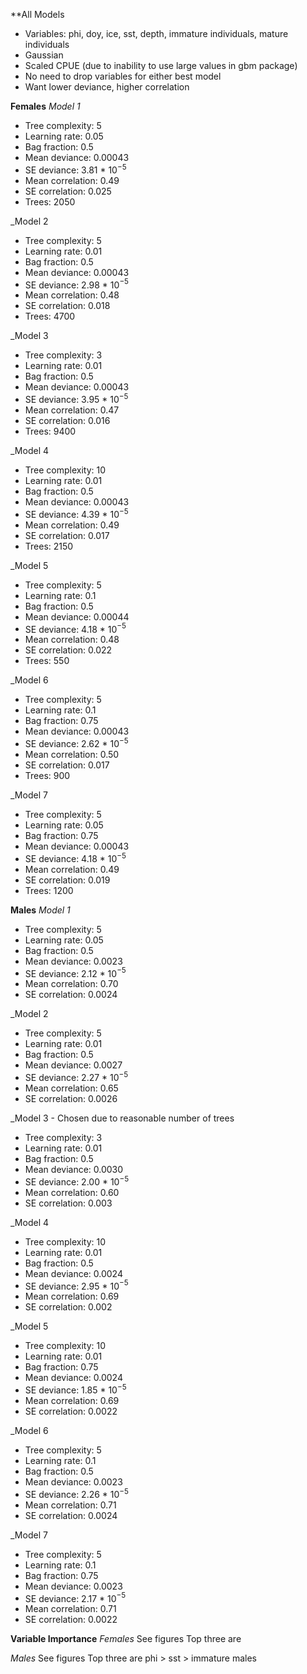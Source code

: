 **All Models
- Variables: phi, doy, ice, sst, depth, immature individuals, mature individuals
- Gaussian
- Scaled CPUE (due to inability to use large values in gbm package)
- No need to drop variables for either best model
- Want lower deviance, higher correlation

**Females**
_Model 1_ 
- Tree complexity: 5
- Learning rate: 0.05
- Bag fraction: 0.5
- Mean deviance: 0.00043
- SE deviance: 3.81 * 10$^{-5}$
- Mean correlation: 0.49
- SE correlation: 0.025
- Trees: 2050

_Model 2
- Tree complexity: 5
- Learning rate: 0.01
- Bag fraction: 0.5
- Mean deviance: 0.00043
- SE deviance: 2.98 * 10$^{-5}$
- Mean correlation: 0.48
- SE correlation: 0.018
- Trees: 4700

_Model 3 
- Tree complexity: 3
- Learning rate: 0.01
- Bag fraction: 0.5
- Mean deviance: 0.00043
- SE deviance: 3.95 * 10$^{-5}$
- Mean correlation: 0.47
- SE correlation: 0.016
- Trees: 9400

_Model 4
- Tree complexity: 10
- Learning rate: 0.01
- Bag fraction: 0.5
- Mean deviance: 0.00043
- SE deviance: 4.39 * 10$^{-5}$
- Mean correlation: 0.49
- SE correlation: 0.017
- Trees: 2150

_Model 5
- Tree complexity: 5
- Learning rate: 0.1
- Bag fraction: 0.5
- Mean deviance: 0.00044
- SE deviance: 4.18 * 10$^{-5}$
- Mean correlation: 0.48
- SE correlation: 0.022
- Trees: 550

_Model 6
- Tree complexity: 5
- Learning rate: 0.1
- Bag fraction: 0.75
- Mean deviance: 0.00043
- SE deviance: 2.62 * 10$^{-5}$
- Mean correlation: 0.50
- SE correlation: 0.017
- Trees: 900

_Model 7
- Tree complexity: 5
- Learning rate: 0.05
- Bag fraction: 0.75
- Mean deviance: 0.00043
- SE deviance: 4.18 * 10$^{-5}$
- Mean correlation: 0.49
- SE correlation: 0.019
- Trees: 1200

**Males**
_Model 1_
- Tree complexity: 5
- Learning rate: 0.05
- Bag fraction: 0.5
- Mean deviance: 0.0023
- SE deviance: 2.12 * 10$^{-5}$
- Mean correlation: 0.70
- SE correlation: 0.0024

_Model 2
- Tree complexity: 5
- Learning rate: 0.01
- Bag fraction: 0.5
- Mean deviance: 0.0027
- SE deviance: 2.27 * 10$^{-5}$
- Mean correlation: 0.65
- SE correlation: 0.0026

_Model 3 - Chosen due to reasonable number of trees
- Tree complexity: 3
- Learning rate: 0.01
- Bag fraction: 0.5
- Mean deviance: 0.0030
- SE deviance: 2.00 * 10$^{-5}$
- Mean correlation: 0.60
- SE correlation: 0.003

_Model 4
- Tree complexity: 10
- Learning rate: 0.01
- Bag fraction: 0.5
- Mean deviance: 0.0024
- SE deviance: 2.95 * 10$^{-5}$
- Mean correlation: 0.69
- SE correlation: 0.002

_Model 5
- Tree complexity: 10
- Learning rate: 0.01
- Bag fraction: 0.75
- Mean deviance: 0.0024
- SE deviance: 1.85 * 10$^{-5}$
- Mean correlation: 0.69
- SE correlation: 0.0022

_Model 6
- Tree complexity: 5
- Learning rate: 0.1
- Bag fraction: 0.5
- Mean deviance: 0.0023
- SE deviance: 2.26 * 10$^{-5}$
- Mean correlation: 0.71
- SE correlation: 0.0024

_Model 7
- Tree complexity: 5
- Learning rate: 0.1
- Bag fraction: 0.75
- Mean deviance: 0.0023
- SE deviance: 2.17 * 10$^{-5}$
- Mean correlation: 0.71
- SE correlation: 0.0022

**Variable Importance**
_Females_
See figures
Top three are

_Males_
See figures
Top three are phi > sst > immature males
